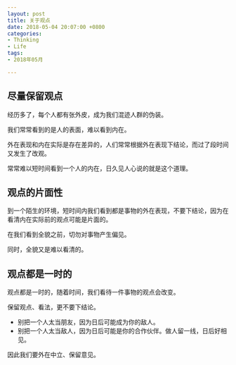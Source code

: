 ```yaml
---
layout: post
title: 关于观点
date: 2018-05-04 20:07:00 +0800
categories:
- Thinking
- Life
tags:
- 2018年05月

---
```


## 尽量保留观点

经历多了，每个人都有张外皮，成为我们混迹人群的伪装。

我们常常看到的是人的表面，难以看到内在。

外在表现和内在实际是存在差异的，人们常常根据外在表现下结论，而过了段时间又发生了改观。

常常难以短时间看到一个人的内在，日久见人心说的就是这个道理。

## 观点的片面性

到一个陌生的环境，短时间内我们看到都是事物的外在表现，不要下结论，因为在看清内在实际前的观点可能是片面的。

在我们看到全貌之前，切勿对事物产生偏见。

同时，全貌又是难以看清的。


## 观点都是一时的

观点都是一时的，随着时间，我们看待一件事物的观点会改变。

保留观点、看法，更不要下结论。

- 别把一个人太当朋友，因为日后可能成为你的敌人。
- 别把一个人太当敌人，因为日后可能是你的合作伙伴。做人留一线，日后好相见。


因此我们要外在中立、保留意见。


